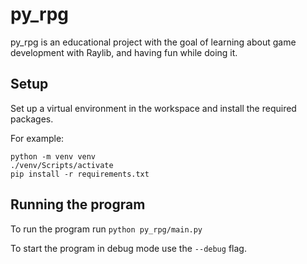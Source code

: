 # py_rpg

py_rpg is an educational project with the goal of learning about game development
with Raylib, and having fun while doing it.

## Setup

Set up a virtual environment in the workspace and install the required packages.

For example:
```
python -m venv venv
./venv/Scripts/activate
pip install -r requirements.txt
```

## Running the program

To run the program run `python py_rpg/main.py`

To start the program in debug mode use the `--debug` flag.
